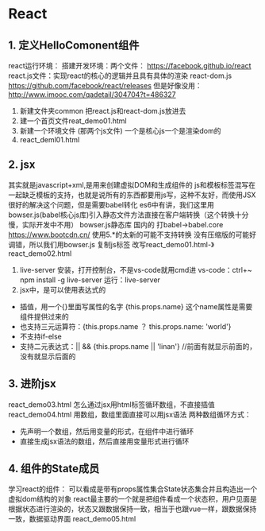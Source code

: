 # React
## 1. 定义HelloComonent组件
react运行环境：
搭建开发环境：两个文件：
https://facebook.github.io/react
react.js文件：实现react的核心的逻辑并且具有具体的渲染
react-dom.js
https://github.com/facebook/react/releases
但是好像没用：
http://www.imooc.com/qadetail/304704?t=486327

1. 新建文件夹common 把react.js和react-dom.js放进去
2. 建一个首页文件reat_demo01.html
3. 新建一个环境文件 (那两个js文件) 一个是核心js一个是渲染dom的
4. react_deml01.html
## 2. jsx
其实就是javascript+xml,是用来创建虚拟DOM和生成组件的
js和模板标签混写在一起缺乏模板的支持，也就是说所有的东西都要用js写，这种不友好，而使用JSX很好的解决这个问题，但是需要babel转化 es6中有讲，我们这里用bowser.js(babel核心js库)引入静态文件方法直接在客户端转换（这个转换十分慢，实际开发中不用）
bowser.js静态库 国内的 打babel->babel.core
https://www.bootcdn.cn/ 
使用5.*的太新的可能不支持转换 没有压缩版的可能好调错，所以我们用bowser.js
复制js标签
改写react_demo01.html-》react_demo02.html
1. live-server
安装，打开控制台，不是vs-code就用cmd进
vs-code：ctrl+~
npm install -g live-server 
运行：live-server
2. jsx中，是可以使用表达式的
- 插值，用一个{}里面写属性的名字
  {this.props.name} 这个name属性是需要组件提供过来的
- 也支持三元运算符：{this.props.name ？ this.props.name: 'world'}
- 不支持if-else
- 支持二元表达式：|| &&
{this.props.name || 'linan'} //前面有就显示前面的，没有就显示后面的
## 3. 进阶jsx
react_demo03.html
怎么通过jsx用html标签循环数组，不直接插值
react_demo04.html
用数组，数组里面直接可以用jsx语法
两种数组循环方式：
- 先声明一个数组，然后用变量的形式，在组件中进行循环
- 直接生成jsx语法的数组，然后直接用变量形式进行循环
## 4. 组件的State成员
学习react的组件：
可以看成是带有props属性集合State状态集合并且构造出一个虚拟dom结构的对象
react最主要的一个就是把组件看成一个状态积，用户见面是根据状态进行渲染的，状态又跟数据保持一致，相当于也跟vue一样，跟数据保持一致，数据驱动界面
react_demo05.html



